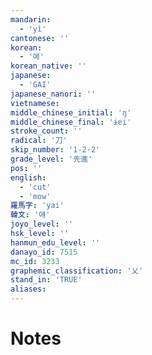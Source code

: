 ```yaml
---
mandarin:
  - 'yì'
cantonese: ''
korean:
  - '예'
korean_native: ''
japanese:
  - 'GAI'
japanese_nanori: ''
vietnamese:
middle_chinese_initial: 'ŋ'
middle_chinese_final: 'ɨɐi'
stroke_count: ''
radical: '刀'
skip_number: '1-2-2'
grade_level: '先進'
pos: ''
english:
  - 'cut'
  - 'mow'
羅馬字: 'yai'
韓文: '얘'
joyo_level: ''
hsk_level: ''
hanmun_edu_level: ''
danayo_id: 7515
mc_id: 3233
graphemic_classification: '乂'
stand_in: 'TRUE'
aliases:
---
```


# Notes
